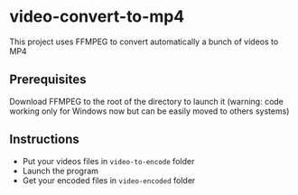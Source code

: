 # video-convert-to-mp4

This project uses FFMPEG to convert automatically a bunch of videos to MP4

## Prerequisites

Download FFMPEG to the root of the directory to launch it (warning: code working only for Windows now but can be easily moved to others systems)

## Instructions

* Put your videos files in `video-to-encode` folder
* Launch the program
* Get your encoded files in `video-encoded` folder

